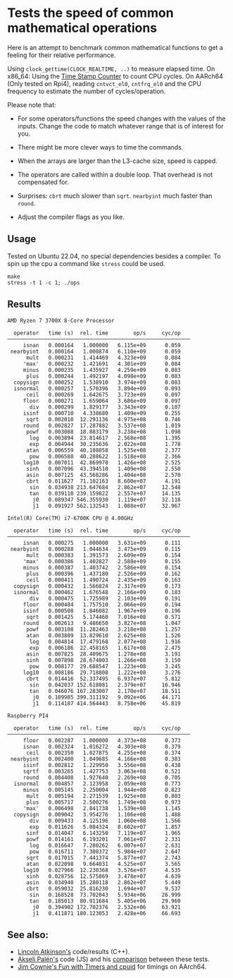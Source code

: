 # Tests the speed of common mathematical operations

Here is an attempt to benchmark common mathematical functions to get a
feeling for their relative performance.

Using `clock_gettime(CLOCK_REALTIME, ..)` to measure elapsed time. On
x86_64: Using the [Time Stamp
Counter](https://en.wikipedia.org/wiki/Time_Stamp_Counter) to count
CPU cycles.  On AARch64 (Only tested on Rpi4), reading `cntvct_el0`,
`cntfrq_el0` and the CPU frequency to estimate the number of
cycles/operation.

Please note that:

 * For some operators/functions the speed changes with the
   values of the inputs. Change the code to match whatever
   range that is of interest for you.

 * There might be more clever ways to time the commands.

 * When the arrays are larger than the L3-cache size,
   speed is capped.

 * The operators are called within a double loop. That overhead is not
   compensated for.

 * Surprises: `cbrt` much slower than `sqrt`. `nearbyint` much faster than `round`.

 * Adjust the compiler flags as you like.

## Usage
Tested on Ubuntu 22.04, no special dependencies besides a compiler. To
spin up the cpu a command like `stress` could be used.

``` shell
make
stress -t 1 -c 1; ./ops
```

## Results

```
AMD Ryzen 7 3700X 8-Core Processor

  operator   time (s)  rel. time        op/s     cyc/op
──────────────────────────────────────────────────────────
     isnan   0.000164   1.000000   6.115e+09      0.059
 nearbyint   0.000164   1.000874   6.110e+09      0.059
      mult   0.000231   1.414469   4.323e+09      0.084
     'max'   0.000232   1.421691   4.301e+09      0.084
     minus   0.000235   1.435927   4.259e+09      0.083
      plus   0.000244   1.492197   4.098e+09      0.083
  copysign   0.000252   1.538910   3.974e+09      0.083
  isnormal   0.000257   1.570396   3.894e+09      0.093
      ceil   0.000269   1.642675   3.723e+09      0.097
     floor   0.000271   1.659064   3.686e+09      0.097
       div   0.000299   1.829177   3.343e+09      0.107
     isinf   0.000710   4.338680   1.409e+09      0.255
      sqrt   0.002010  12.291136   4.975e+08      0.746
     round   0.002827  17.287882   3.537e+08      1.019
      powf   0.003088  18.883179   3.238e+08      1.098
       log   0.003894  23.814617   2.568e+08      1.395
       exp   0.004944  30.235636   2.022e+08      1.778
      atan   0.006559  40.108058   1.525e+08      2.377
       pow   0.006588  40.288622   1.518e+08      2.366
     log10   0.007011  42.869970   1.426e+08      2.525
      sinh   0.007096  43.394510   1.409e+08      2.550
      asin   0.007125  43.568286   1.404e+08      2.570
      cbrt   0.011627  71.102163   8.600e+07      4.191
       sin   0.034938 213.647684   2.862e+07     12.548
       tan   0.039110 239.159822   2.557e+07     14.135
        j0   0.089347 546.355930   1.119e+07     32.118
        j1   0.091927 562.132543   1.088e+07     32.967
```


```
Intel(R) Core(TM) i7-6700K CPU @ 4.00GHz

  operator   time (s)  rel. time        op/s     cyc/op
──────────────────────────────────────────────────────────
     isnan   0.000275   1.000000   3.631e+09      0.111
 nearbyint   0.000288   1.044634   3.475e+09      0.115
      mult   0.000383   1.391573   2.609e+09      0.154
     'max'   0.000386   1.402827   2.588e+09      0.155
     minus   0.000387   1.403742   2.586e+09      0.154
      plus   0.000396   1.437180   2.526e+09      0.162
      ceil   0.000411   1.490724   2.435e+09      0.163
  copysign   0.000432   1.566824   2.317e+09      0.173
  isnormal   0.000462   1.676548   2.166e+09      0.183
       div   0.000475   1.725989   2.103e+09      0.191
     floor   0.000484   1.757510   2.066e+09      0.194
     isinf   0.000508   1.846082   1.967e+09      0.196
      sqrt   0.001425   5.174460   7.016e+08      0.571
     round   0.002613   9.486650   3.827e+08      1.047
      powf   0.003108  11.282463   3.218e+08      1.257
      atan   0.003809  13.829610   2.625e+08      1.526
       log   0.004814  17.479168   2.077e+08      1.916
       exp   0.006186  22.458165   1.617e+08      2.475
      asin   0.007825  28.409675   1.278e+08      3.191
      sinh   0.007898  28.674003   1.266e+08      3.150
       pow   0.008177  29.688547   1.223e+08      3.245
     log10   0.008186  29.718808   1.222e+08      3.276
      cbrt   0.014416  52.337495   6.937e+07      5.812
       sin   0.042037 152.618081   2.379e+07     16.946
       tan   0.046076 167.283007   2.170e+07     18.511
        j0   0.109985 399.311192   9.092e+06     44.171
        j1   0.114187 414.564443   8.758e+06     45.819
```

```
Raspberry PI4

  operator   time (s)  rel. time        op/s     cyc/op
──────────────────────────────────────────────────────────
     floor   0.002287   1.000000   4.373e+08      0.373
     isnan   0.002324   1.016272   4.303e+08      0.379
      ceil   0.002350   1.027875   4.255e+08      0.374
 nearbyint   0.002400   1.049685   4.166e+08      0.383
     isinf   0.002812   1.229950   3.556e+08      0.438
     sqrtf   0.003265   1.427753   3.063e+08      0.521
     round   0.004408   1.927640   2.269e+08      0.705
  isnormal   0.004857   2.123958   2.059e+08      0.773
     minus   0.005145   2.250004   1.944e+08      0.823
      mult   0.005194   2.271539   1.925e+08      0.803
      plus   0.005717   2.500276   1.749e+08      0.973
     'max'   0.006498   2.841738   1.539e+08      1.145
  copysign   0.009042   3.954276   1.106e+08      1.488
       div   0.009433   4.125196   1.060e+08      1.566
       exp   0.011626   5.084324   8.602e+07      1.857
      sinf   0.014047   6.143250   7.119e+07      1.965
      powf   0.014161   6.193201   7.061e+07      2.331
       log   0.016647   7.280262   6.007e+07      2.631
       pow   0.016711   7.308372   5.984e+07      2.647
      sqrt   0.017015   7.441374   5.877e+07      2.743
      atan   0.022098   9.664031   4.525e+07      3.565
     log10   0.027966  12.230368   3.576e+07      4.535
      sinh   0.028756  12.575869   3.478e+07      4.639
      asin   0.034940  15.280118   2.862e+07      5.449
      cbrt   0.059032  25.816230   1.694e+07      9.537
       sin   0.168528  73.702043   5.934e+06     26.999
       tan   0.185013  80.911684   5.405e+06     29.960
        j0   0.394902 172.702376   2.532e+06     63.921
        j1   0.411871 180.123053   2.428e+06     66.693
```

## See also:
* [Lincoln Atkinson's](https://latkin.org/blog/2014/11/09/a-simple-benchmark-of-various-math-operations/) code/results (C++).
 * [Akseli Palén's](https://github.com/axelpale/js-math-ops-speed) code (JS) and his [comparison](https://www.akselipalen.com/2021/01/13/benchmark-of-elementary-mathematical-operations-in-node-js/) between these tests.
 *  [Jim Cownie's Fun with Timers and cpuid](https://cpufun.substack.com/p/fun-with-timers-and-cpuid) for timings on AArch64.
